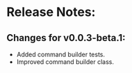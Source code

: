# Release Notes:

## Changes for v0.0.3-beta.1:
- Added command builder tests.
- Improved command builder class.

